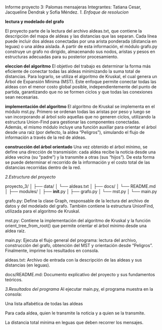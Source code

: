 Informe proyecto 3: Palomas mensajeras
Integrantes: Tatiana Cesar, Jacqueline Dendrak y Sofia Méndez.
*1. Enfoque de resolucion*

   __lectura y modelado del grafo__

   El proyecto parte de la lectura del archivo aldeas.txt, que contiene la descripción del mapa de aldeas y las distancias que las separan.
Cada línea puede incluir dos aldeas conectadas por una arista ponderada (distancia en leguas) o una aldea aislada.
A partir de esta información, el módulo grafo.py construye un grafo no dirigido, almacenando sus nodos, aristas y pesos en estructuras adecuadas para su posterior procesamiento.


__eleccion del algoritmo__
El objetivo del trabajo es determinar la forma más eficiente de conectar todas las aldeas minimizando la suma total de distancias.
Para lograrlo, se utiliza el algoritmo de Kruskal, el cual genera un Árbol de Expansión Mínima (MST).
Este enfoque permite conectar todas las aldeas con el menor costo global posible, independientemente del punto de partida, garantizando que no se formen ciclos y que todas las conexiones sean necesarias.

__implementación del algoritmo__
El algoritmo de Kruskal se implementa en el módulo mst.py.
Primero se ordenan todas las aristas por peso y luego se van incorporando al árbol solo aquellas que no generen ciclos, utilizando la estructura Union-Find para gestionar las componentes conectadas.
Además, el mismo módulo incluye una función auxiliar para orientar el árbol desde una raíz (por defecto, la aldea “Peligros”), simulando el flujo de información a través de la red de aldeas.


__construcción del árbol orientado__
Una vez obtenido el árbol mínimo, se define una dirección de transmisión:
cada aldea recibe la noticia desde una aldea vecina (su “padre”) y la transmite a otras (sus “hijos”).
De esta forma se puede determinar el recorrido de la información y el costo total de las distancias recorridas dentro de la red.


*2.Estructura del proyecto*

proyecto_3/
│
├── data/
│   └── aldeas.txt
│
├── docs/
│   └── README.md
│
├── modules/
│   ├── __init__.py
│   ├── grafo.py
│   └── mst.py
│
└── main.py

grafo.py:
Define la clase Graph, responsable de la lectura del archivo de datos y del modelado del grafo.
También contiene la estructura UnionFind, utilizada para el algoritmo de Kruskal.

mst.py:
Contiene la implementación del algoritmo de Kruskal y la función orient_tree_from_root() que permite orientar el árbol mínimo desde una aldea raíz.

main.py:
Ejecuta el flujo general del programa: lectura del archivo, construcción del grafo, obtención del MST y orientación desde “Peligros”.
Finalmente, imprime los resultados en consola.

aldeas.txt:
Archivo de entrada con la descripción de las aldeas y sus distancias (en leguas).

docs/README.md:
Documento explicativo del proyecto y sus fundamentos teóricos.


*3.Resultados del programa*
Al ejecutar main.py, el programa muestra en la consola:


Una lista alfabética de todas las aldeas

Para cada aldea, quien le transmite la noticia y a quien se la transmite.

La distancia total minima en leguas que deben recorrer los mensajes.
